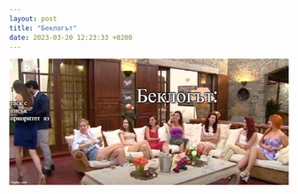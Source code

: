 ```yaml
---
layout: post
title: "Беклогът"
date: 2023-03-20 12:23:33 +0200
---
```

![Беклогът](/assets/images/backlog.jfif)
